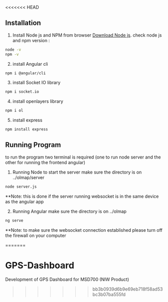 <<<<<<< HEAD
## Installation 

1. Install Node js and NPM from browser 
[Download Node js](https://nodejs.org/en/).
check node js and npm version :
```bash
node -v
npm -v
```
2. install Angular cli
```bash
npm i @angular/cli
```
3. install Socket IO library
```bash
npm i socket.io
```
4. install openlayers library
```bash
npm i ol
```
5. install express
```bash
npm install express
```

## Running Program 
to run the program two terminal is required (one to run node server and the other for running the frontend angular) 

1. Running Node to start the server
make sure the directory is on ../olmap/server 
```bash
node server.js
```
**Note: this is done if the server running websocket is in the same device as the angular app

2. Running Angular 
make sure the directory is on ../olmap
```bash
ng serve
```
**Note: to make sure the websocket connection established please turn off the firewall on your computer


=======
# GPS-Dashboard
Development of GPS Dashboard for MSD700 (NIW Product)
>>>>>>> bb3b0939d6b9e69eb718f58ad53bc3b07ba555fd
